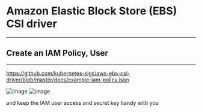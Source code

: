 # Amazon Elastic Block Store (EBS) CSI driver
---

## Create an IAM Policy, User  
---
https://github.com/kubernetes-sigs/aws-ebs-csi-driver/blob/master/docs/example-iam-policy.json

![image](https://user-images.githubusercontent.com/20844803/163722500-b7eb429a-655f-46ca-9bf2-1062db5b83ab.png)
![image](https://user-images.githubusercontent.com/20844803/163722676-98065329-c3c9-4e4d-a3ac-2ea71972ed35.png)

and keep the IAM user access and secret key handy with you

